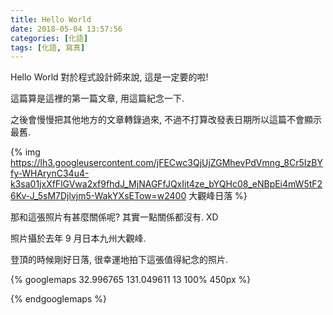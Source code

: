 ```yaml
---
title: Hello World
date: 2018-05-04 13:57:56
categories: [化語]
tags: [化語, 寫真]
---
```

Hello World 對於程式設計師來說, 這是一定要的啦!

這篇算是這裡的第一篇文章, 用這篇紀念一下.

之後會慢慢把其他地方的文章轉錄過來, 不過不打算改發表日期所以這篇不會顯示最舊.

{% img https://lh3.googleusercontent.com/jFECwc3QjUjZGMhevPdVmng_8Cr5IzBYfy-WHArynC34u4-k3sa01jxXfFlGVwa2xf9fhdJ_MjNAGFfJQxIit4ze_bYQHc08_eNBpEi4mW5tF26Kv-J_5sM7Djlvjm5-WakYXsETow=w2400 大觀峰日落 %}

那和這張照片有甚麼關係呢? 其實一點關係都沒有. XD

照片攝於去年 9 月日本九州大觀峰.

登頂的時候剛好日落, 很幸運地拍下這張值得紀念的照片.

{% googlemaps 32.996765 131.049611 13 100% 450px %}

{% endgooglemaps %}
